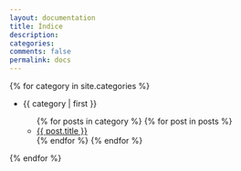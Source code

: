 ```yaml
---
layout: documentation
title: Índice
description: 
categories:
comments: false
permalink: docs
---
```


{% for category in site.categories %}
<ul>
  <li>{{ category | first }}</li>
  <ul>
  {% for posts in category %}
    {% for post in posts %}
      <li><a href="{{ post.url }}">{{ post.title }}</a></li>
    {% endfor %}
  {% endfor %}
  </ul>
</ul>
{% endfor %}
